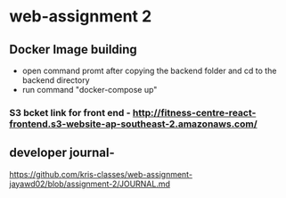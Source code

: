# web-assignment 2

## Docker Image building 

- open command promt after copying the backend folder and cd to the backend directory
- run command "docker-compose up"

### S3 bcket link for front end - http://fitness-centre-react-frontend.s3-website-ap-southeast-2.amazonaws.com/

## developer journal-
https://github.com/kris-classes/web-assignment-jayawd02/blob/assignment-2/JOURNAL.md

